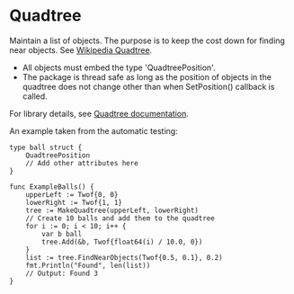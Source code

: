 Quadtree
========
Maintain a list of objects.
The purpose is to keep the cost down for finding near objects.
See [Wikipedia Quadtree](http://en.wikipedia.org/wiki/Quadtree).

* All objects must embed the type 'QuadtreePosition'.
* The package is thread safe as long as the position of objects in the quadtree does not change other than when SetPosition() callback is called.

For library details, see [Quadtree documentation](http://godoc.org/github.com/larspensjo/quadtree).

An example taken from the automatic testing:
```
type ball struct {
	QuadtreePosition
	// Add other attributes here
}

func ExampleBalls() {
	upperLeft := Twof{0, 0}
	lowerRight := Twof{1, 1}
	tree := MakeQuadtree(upperLeft, lowerRight)
	// Create 10 balls and add them to the quadtree
	for i := 0; i < 10; i++ {
		var b ball
		tree.Add(&b, Twof{float64(i) / 10.0, 0})
	}
	list := tree.FindNearObjects(Twof{0.5, 0.1}, 0.2)
	fmt.Println("Found", len(list))
	// Output: Found 3
}
```
